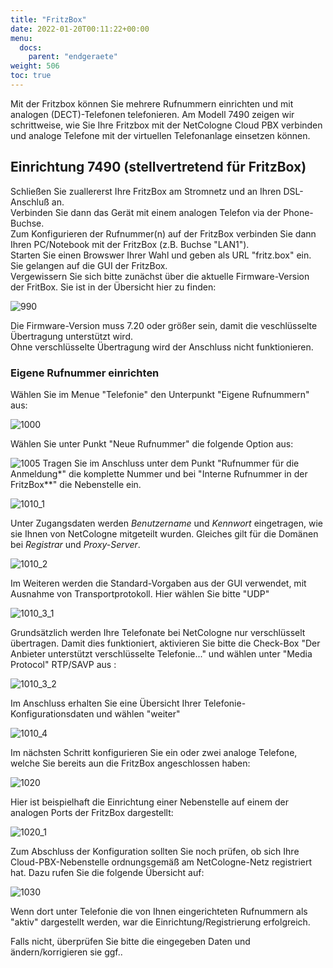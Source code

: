 ```yaml
---
title: "FritzBox"
date: 2022-01-20T00:11:22+00:00
menu:
  docs:
    parent: "endgeraete"
weight: 506
toc: true
---
```


Mit der Fritzbox können Sie mehrere Rufnummern einrichten und mit analogen (DECT)-Telefonen telefonieren. Am Modell 7490 zeigen wir schrittweise, wie Sie Ihre Fritzbox mit der NetCologne Cloud PBX verbinden und analoge Telefone mit der virtuellen Telefonanlage einsetzen können. 

## Einrichtung 7490 (stellvertretend für FritzBox)

Schließen Sie zuallererst Ihre FritzBox am Stromnetz und an Ihren DSL-Anschluß an. <br>
Verbinden Sie dann das Gerät mit einem analogen Telefon via der Phone-Buchse. <br>
Zum Konfigurieren der Rufnummer(n) auf der FritzBox verbinden Sie dann Ihren PC/Notebook mit der FritzBox (z.B. Buchse "LAN1"). <br>
Starten Sie einen Browswer Ihrer Wahl und geben als URL "fritz.box" ein. Sie gelangen auf die GUI der FritzBox. <br>
Vergewissern Sie sich bitte zunächst über die aktuelle Firmware-Version der FritBox. Sie ist in der Übersicht hier zu finden: <br>

![990](https://user-images.githubusercontent.com/99875491/178981706-bc0b0d42-3db4-447f-9331-78639f1ccf97.png)

Die Firmware-Version muss 7.20 oder größer sein, damit die veschlüsselte Übertragung unterstützt wird. <br>
Ohne verschlüsselte Übertragung wird der Anschluss nicht funktionieren. <br>

### Eigene Rufnummer einrichten

Wählen Sie im Menue "Telefonie" den Unterpunkt "Eigene Rufnummern" aus: <br>

![1000](https://user-images.githubusercontent.com/99875491/178975443-51f51fa3-9a63-4517-8e7e-aa5d19abc41f.png)

Wählen Sie unter Punkt "Neue Rufnummer" die folgende Option aus: <br>

![1005](https://user-images.githubusercontent.com/99875491/178976078-84ff1609-27be-4159-9e8d-d57f14e43ae7.png)
Tragen Sie im Anschluss unter dem Punkt "Rufnummer für die Anmeldung*" die komplette Nummer und bei "Interne Rufnummer in der FritzBox**" die Nebenstelle ein. <br>

![1010_1](https://user-images.githubusercontent.com/99875491/178977016-6899a8bc-4782-45c8-9a16-00f7c75e9203.png)

Unter Zugangsdaten werden *Benutzername* und *Kennwort* eingetragen, wie sie Ihnen von NetCologne mitgeteilt wurden. Gleiches gilt für die Domänen bei *Registrar* und *Proxy-Server*. <br>

![1010_2](https://user-images.githubusercontent.com/99875491/178977473-990e91bf-118a-4f64-a5a9-940bcac49fbf.png)

Im Weiteren werden die Standard-Vorgaben aus der GUI verwendet, mit Ausnahme von Transportprotokoll. Hier wählen Sie bitte "UDP" <br>

![1010_3_1](https://user-images.githubusercontent.com/99875491/178978075-33376f83-b9bb-4c07-aa89-c0fb8167f1c6.png)

Grundsätzlich werden Ihre Telefonate bei NetCologne nur verschlüsselt übertragen. Damit dies funktioniert, aktivieren Sie bitte die Check-Box "Der Anbieter unterstützt verschlüsselte Telefonie..." und wählen unter "Media Protocol" RTP/SAVP aus : <br>

![1010_3_2](https://user-images.githubusercontent.com/99875491/178978575-cfbd4553-8f5d-4c3b-be32-d6513e27d44b.png)

Im Anschluss erhalten Sie eine Übersicht Ihrer Telefonie-Konfigurationsdaten und wählen "weiter" <br>

![1010_4](https://user-images.githubusercontent.com/99875491/178978819-51ed6ada-8f4f-447a-b747-09ddbf0eeff2.png)

Im nächsten Schritt konfigurieren Sie ein oder zwei analoge Telefone, welche Sie bereits aun die FritzBox angeschlossen haben: <br>

![1020](https://user-images.githubusercontent.com/99875491/178979105-845c1129-5f71-43a7-9c3e-bf82a0585a59.png)

Hier ist beispielhaft die Einrichtung einer Nebenstelle auf einem der analogen Ports der FritzBox dargestellt: <br>

![1020_1](https://user-images.githubusercontent.com/99875491/178979352-f70e296d-3276-4f4c-99e5-1901b4213e98.png)

Zum Abschluss der Konfiguration sollten Sie noch prüfen, ob sich Ihre Cloud-PBX-Nebenstelle ordnungsgemäß am NetCologne-Netz registriert hat.
Dazu rufen Sie die folgende Übersicht auf: <br>

![1030](https://user-images.githubusercontent.com/99875491/178979653-0e92acac-c143-4b31-8c45-9598e7a87fec.png)

Wenn dort unter Telefonie die von Ihnen eingerichteten Rufnummern als "aktiv" dargestellt werden, war die Einrichtung/Registrierung erfolgreich.

Falls nicht, überprüfen Sie bitte die eingegeben Daten und ändern/korrigieren sie ggf.. <br>

